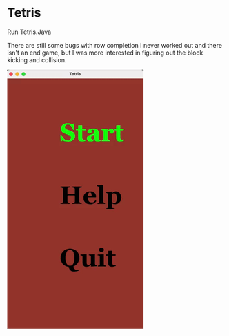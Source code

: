 # Tetris

Run Tetris.Java

There are still some bugs with row completion I never worked out and there isn't an end game, but I was more interested in figuring out the block kicking and collision.

![Example gif of Tetris](https://github.com/Marcellus97/Tetris/blob/master/tetris.gif)
